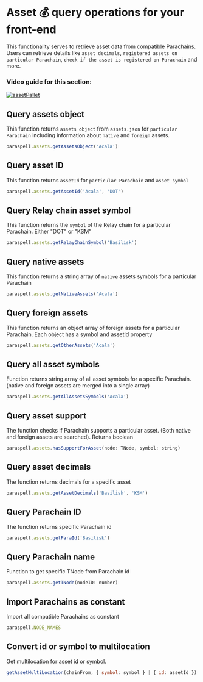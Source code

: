 # Asset 💰 query operations for your front-end
This functionality serves to retrieve asset data from compatible Parachains. Users can retrieve details like `asset decimals`, `registered assets on particular Parachain`, `check if the asset is registered on Parachain` and more.

### Video guide for this section:
[
![assetPallet](https://user-images.githubusercontent.com/55763425/238154687-c506cd39-887d-4135-8144-eca64f17e6ed.png)
](https://youtu.be/jjGbXXqtElk)

## Query assets object
This function returns `assets object` from `assets.json` for `particular Parachain` including information about `native` and `foreign` assets.
```js
paraspell.assets.getAssetsObject('Acala')
```

## Query asset ID
This function returns `assetId` for `particular Parachain` and `asset symbol`
```js
paraspell.assets.getAssetId('Acala', 'DOT')
```
## Query Relay chain asset symbol
This function returns the `symbol` of the Relay chain for a particular Parachain. Either "DOT" or "KSM"
```js
paraspell.assets.getRelayChainSymbol('Basilisk')
```
## Query native assets
This function returns a string array of `native` assets symbols for a particular Parachain
```js
paraspell.assets.getNativeAssets('Acala')
```
## Query foreign assets
This function returns an object array of foreign assets for a particular Parachain. Each object has a symbol and assetId property
```js
paraspell.assets.getOtherAssets('Acala')
```
## Query all asset symbols
Function returns string array of all asset symbols for a specific Parachain. (native and foreign assets are merged into a single array)
```js
paraspell.assets.getAllAssetsSymbols('Acala')
```
## Query asset support
The function checks if Parachain supports a particular asset. (Both native and foreign assets are searched). Returns boolean
```js
paraspell.assets.hasSupportForAsset(node: TNode, symbol: string)
```
## Query asset decimals
The function returns decimals for a specific asset
```js
paraspell.assets.getAssetDecimals('Basilisk', 'KSM')
```
## Query Parachain ID
The function returns specific Parachain id
```js
paraspell.assets.getParaId('Basilisk')
```

## Query Parachain name
Function to get specific TNode from Parachain id
```js
paraspell.assets.getTNode(nodeID: number)
```

## Import Parachains as constant
Import all compatible Parachains as constant
```js
paraspell.NODE_NAMES
```

## Convert id or symbol to multilocation
Get multilocation for asset id or symbol.
```js
getAssetMultiLocation(chainFrom, { symbol: symbol } | { id: assetId })
```